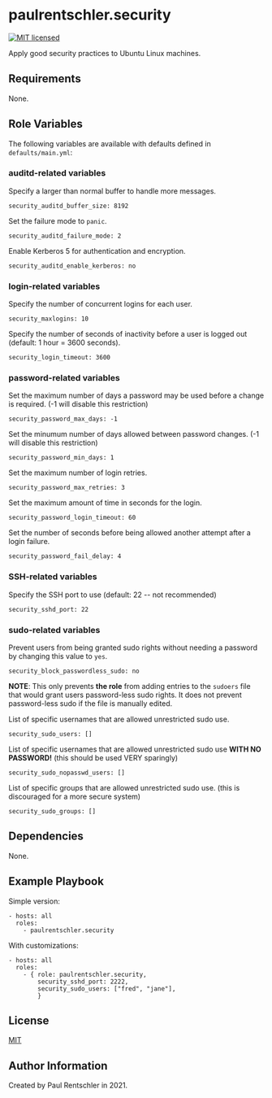 paulrentschler.security
=======================

[![MIT licensed][mit-badge]][mit-link]

Apply good security practices to Ubuntu Linux machines.

Requirements
------------

None.


Role Variables
--------------

The following variables are available with defaults defined in `defaults/main.yml`:

### auditd-related variables

Specify a larger than normal buffer to handle more messages.

    security_auditd_buffer_size: 8192

Set the failure mode to `panic`.

    security_auditd_failure_mode: 2

Enable Kerberos 5 for authentication and encryption.

    security_auditd_enable_kerberos: no


### login-related variables

Specify the number of concurrent logins for each user.

    security_maxlogins: 10

Specify the number of seconds of inactivity before a user is logged out (default: 1 hour = 3600 seconds).

    security_login_timeout: 3600


### password-related variables

Set the maximum number of days a password may be used before a change is required. (-1 will disable this restriction)

    security_password_max_days: -1

Set the minumum number of days allowed between password changes. (-1 will disable this restriction)

    security_password_min_days: 1

Set the maximum number of login retries.

    security_password_max_retries: 3

Set the maximum amount of time in seconds for the login.

    security_password_login_timeout: 60

Set the number of seconds before being allowed another attempt after a login failure.

    security_password_fail_delay: 4


### SSH-related variables

Specify the SSH port to use (default: 22 -- not recommended)

    security_sshd_port: 22


### sudo-related variables

Prevent users from being granted sudo rights without needing a password by changing this value to `yes`.

    security_block_passwordless_sudo: no

**NOTE**: This only prevents **the role** from adding entries to the `sudoers` file that would grant users password-less sudo rights. It does not prevent password-less sudo if the file is manually edited.

List of specific usernames that are allowed unrestricted sudo use.

    security_sudo_users: []

List of specific usernames that are allowed unrestricted sudo use **WITH NO PASSWORD!** (this should be used VERY sparingly)

    security_sudo_nopasswd_users: []

List of specific groups that are allowed unrestricted sudo use. (this is discouraged for a more secure system)

    security_sudo_groups: []


Dependencies
------------

None.


Example Playbook
----------------

Simple version:

    - hosts: all
      roles:
        - paulrentschler.security


With customizations:

    - hosts: all
      roles:
        - { role: paulrentschler.security,
            security_sshd_port: 2222,
            security_sudo_users: ["fred", "jane"],
            }


License
-------

[MIT][mit-link]


Author Information
------------------

Created by Paul Rentschler in 2021.


[mit-badge]: https://img.shields.io/badge/license-MIT-blue.svg
[mit-link]: https://github.com/paulrentschler/ansible-role-security/blob/master/LICENSE
